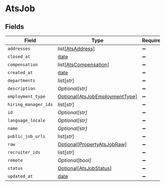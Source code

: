 # AtsJob


## Fields

| Field                                                                         | Type                                                                          | Required                                                                      | Description                                                                   |
| ----------------------------------------------------------------------------- | ----------------------------------------------------------------------------- | ----------------------------------------------------------------------------- | ----------------------------------------------------------------------------- |
| `addresses`                                                                   | list[[AtsAddress](../../models/shared/atsaddress.md)]                         | :heavy_minus_sign:                                                            | N/A                                                                           |
| `closed_at`                                                                   | [date](https://docs.python.org/3/library/datetime.html#date-objects)          | :heavy_minus_sign:                                                            | N/A                                                                           |
| `compensation`                                                                | list[[AtsCompensation](../../models/shared/atscompensation.md)]               | :heavy_minus_sign:                                                            | N/A                                                                           |
| `created_at`                                                                  | [date](https://docs.python.org/3/library/datetime.html#date-objects)          | :heavy_minus_sign:                                                            | N/A                                                                           |
| `departments`                                                                 | list[*str*]                                                                   | :heavy_minus_sign:                                                            | N/A                                                                           |
| `description`                                                                 | *Optional[str]*                                                               | :heavy_minus_sign:                                                            | N/A                                                                           |
| `employment_type`                                                             | [Optional[AtsJobEmploymentType]](../../models/shared/atsjobemploymenttype.md) | :heavy_minus_sign:                                                            | N/A                                                                           |
| `hiring_manager_ids`                                                          | list[*str*]                                                                   | :heavy_minus_sign:                                                            | N/A                                                                           |
| `id`                                                                          | *Optional[str]*                                                               | :heavy_minus_sign:                                                            | N/A                                                                           |
| `language_locale`                                                             | *Optional[str]*                                                               | :heavy_minus_sign:                                                            | N/A                                                                           |
| `name`                                                                        | *Optional[str]*                                                               | :heavy_minus_sign:                                                            | N/A                                                                           |
| `public_job_urls`                                                             | list[*str*]                                                                   | :heavy_minus_sign:                                                            | N/A                                                                           |
| `raw`                                                                         | [Optional[PropertyAtsJobRaw]](../../models/shared/propertyatsjobraw.md)       | :heavy_minus_sign:                                                            | N/A                                                                           |
| `recruiter_ids`                                                               | list[*str*]                                                                   | :heavy_minus_sign:                                                            | N/A                                                                           |
| `remote`                                                                      | *Optional[bool]*                                                              | :heavy_minus_sign:                                                            | N/A                                                                           |
| `status`                                                                      | [Optional[AtsJobStatus]](../../models/shared/atsjobstatus.md)                 | :heavy_minus_sign:                                                            | N/A                                                                           |
| `updated_at`                                                                  | [date](https://docs.python.org/3/library/datetime.html#date-objects)          | :heavy_minus_sign:                                                            | N/A                                                                           |